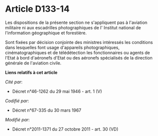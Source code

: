 # Article D133-14

Les dispositions de la présente section ne s'appliquent pas à l'aviation militaire ni aux escadrilles photographiques de l'
Institut national de l'information géographique et forestière. 

Sont fixées par décision conjointe des ministres intéressés les conditions dans lesquelles font usage d'appareils
photographiques, cinématographiques et de télédétection les fonctionnaires ou agents de l'Etat à bord d'aéronefs d'Etat ou
des aéronefs spécialisés de la direction générale de l'aviation civile.

**Liens relatifs à cet article**

_Cité par_:

  - Décret n°46-1262 du 29 mai 1946 - art. 1 (V)

_Codifié par_:

  - Décret n°67-335 du 30 mars 1967

_Modifié par_:

  - Décret n°2011-1371 du 27 octobre 2011 - art. 30 (VD)
